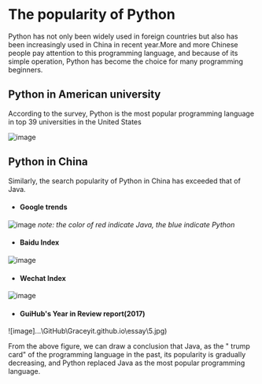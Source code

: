 #  The popularity of Python 
Python has not only been widely used in foreign countries but also has been increasingly used in China in recent year.More and more Chinese people pay attention to this programming language, and because of its simple operation, Python has become the choice for many programming beginners.
## Python in American university
According to the survey, Python is the most popular programming language in top 39 universities in the United States

![image](...\GitHub\Graceyit.github.io\essay\1.jpg)

## Python in China 
Similarly, the search popularity of Python in China has exceeded that of Java.

- #### Google trends
![image](...\GitHub\Graceyit.github.io\essay\2.jpg)
*note: the color of red indicate Java, the blue indicate Python*

- #### Baidu Index
![image](...\GitHub\Graceyit.github.io\essay\3.jpg)

- #### Wechat Index
![image](...\GitHub\Graceyit.github.io\essay\4.jpg)

- #### GuiHub's Year in Review report(2017)
![image]...\GitHub\Graceyit.github.io\essay\5.jpg)

From the above figure, we can draw a conclusion that Java, as the " trump card" of the programming language in the past, its  popularity is gradually decreasing, and Python replaced Java as the most popular programming language.
